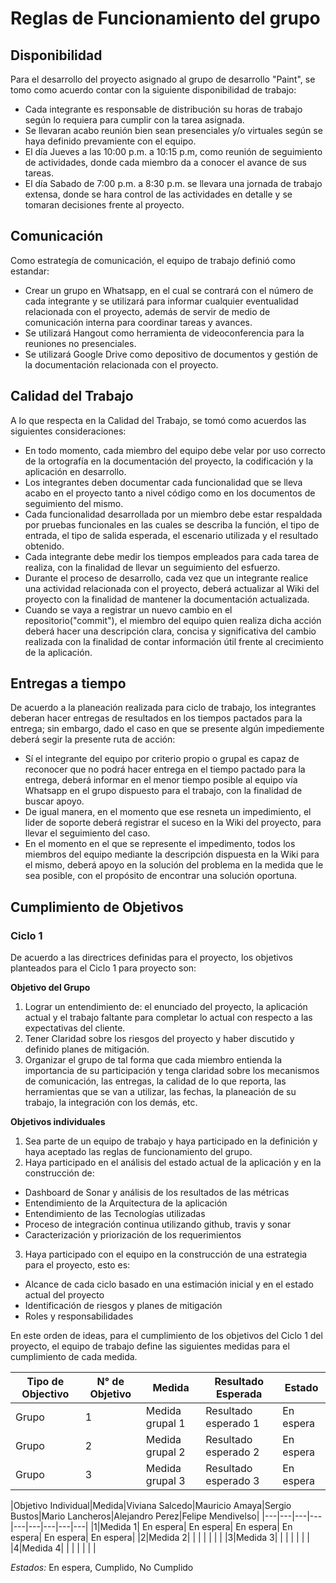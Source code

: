 # Reglas de Funcionamiento del grupo

## Disponibilidad

Para el desarrollo del proyecto asignado al grupo de desarrollo "Paint", se tomo como acuerdo contar con la siguiente disponibilidad de trabajo:

- Cada integrante es responsable de distribución su horas de trabajo según lo requiera para cumplir con la tarea asignada.
- Se llevaran acabo reunión bien sean presenciales y/o virtuales según se haya definido prevamiente con el equipo.
- El día Jueves a las 10:00 p.m. a 10:15 p.m, como reunión de seguimiento de actividades, donde cada miembro da a conocer el avance de sus tareas.
- El día Sabado de 7:00 p.m. a 8:30 p.m. se llevara una jornada de trabajo extensa, donde se hara control de las actividades en detalle y se tomaran decisiones frente al proyecto.

## Comunicación

Como estrategía de comunicación, el equipo de trabajo definió como estandar:

- Crear un grupo en Whatsapp, en el cual se contrará con el número de cada integrante y se utilizará para informar cualquier eventualidad relacionada con el proyecto, además de servir de medio de comunicación interna para coordinar tareas y avances.
- Se utilizará Hangout como herramienta de videoconferencia para la reuniones no presenciales.
- Se utilizará Google Drive como depositivo de documentos y gestión de la documentación relacionada con el proyecto.

## Calidad del Trabajo

A lo que respecta en la Calidad del Trabajo, se tomó como acuerdos las siguientes consideraciones:

- En todo momento, cada miembro del equipo debe velar por uso correcto de la ortografía en la documentación del proyecto, la codificación y la aplicación en desarrollo.
- Los integrantes deben documentar cada funcionalidad que se lleva acabo en el proyecto tanto a nivel código como en los documentos de seguimiento del mismo.
- Cada funcionalidad desarrollada por un miembro debe estar respaldada por pruebas funcionales en las cuales se describa la función, el tipo de entrada, el tipo de salida esperada, el escenario utilizada y el resultado obtenido.
- Cada integrante debe medir los tiempos empleados para cada tarea de realiza, con la finalidad de llevar un seguimiento del esfuerzo.
- Durante el proceso de desarrollo, cada vez que un integrante realice una actividad relacionada con el proyecto, deberá actualizar al Wiki del proyecto con la finalidad de mantener la documentación actualizada.
- Cuando se vaya a registrar un nuevo cambio en el repositorio("commit"), el miembro del equipo quien realiza dicha acción deberá hacer una descripción clara, concisa y significativa del cambio realizada con la finalidad de contar información útil frente al crecimiento de la aplicación.

## Entregas a tiempo

De acuerdo a la planeación realizada para ciclo de trabajo, los integrantes deberan hacer entregas de resultados en los tiempos pactados para la entrega; sin embargo, dado el caso en que se presente algún impediemente deberá segir la presente ruta de acción:

- Sí el integrante del equipo por criterio propio o grupal es capaz de reconocer que no podrá hacer entrega en el tiempo pactado para la entrega, deberá informar en el menor tiempo posible al equipo vía Whatsapp en el grupo dispuesto para el trabajo, con la finalidad de buscar apoyo.
- De igual manera, en el momento que ese resneta un impedimiento, el lider de soporte deberá registrar el suceso en la Wiki del proyecto, para llevar el seguimiento del caso.
- En el momento en el que se represente el impedimento, todos los miembros del equipo mediante la descripción dispuesta en la Wiki para el mismo, deberá apoyo en la solución del problema en la medida que le sea posible, con el propósito de encontrar una solución oportuna.

## Cumplimiento de Objetivos

### Ciclo 1

De acuerdo a las directrices definidas para el proyecto, los objetivos planteados para el Ciclo 1 para proyecto son:

**Objetivo del Grupo**
1. Lograr un entendimiento de: el enunciado del proyecto, la aplicación actual y el trabajo faltante para completar lo actual con respecto a las expectativas del cliente.
2. Tener Claridad sobre los riesgos del proyecto y haber discutido y definido planes de mitigación.
3. Organizar el grupo de tal forma que cada miembro entienda la importancia de su participación y tenga claridad sobre los mecanismos de comunicación, las entregas, la calidad de lo que reporta, las herramientas que se van a utilizar, las fechas, la planeación de su trabajo, la integración con los demás, etc.

**Objetivos individuales**
1. Sea parte de un equipo de trabajo y haya participado en la definición y haya aceptado las reglas de funcionamiento del grupo. 
2. Haya participado en el análisis del estado actual de la aplicación y en la construcción de:
- Dashboard de Sonar y análisis de los resultados de las métricas
- Entendimiento de la Arquitectura de la aplicación
- Entendimiento de las Tecnologías utilizadas
- Proceso de integración continua utilizando github, travis y sonar
- Caracterización y priorización de los requerimientos
3. Haya participado con el equipo en la construcción de una estrategia para el proyecto, esto es:
- Alcance de cada ciclo basado en una estimación inicial y en el estado actual del proyecto
- Identificación de riesgos y planes de mitigación
- Roles y responsabilidades

En este orden de ideas, para el cumplimiento de los objetivos del Ciclo 1 del proyecto, el equipo de trabajo define las siguientes medidas para el cumplimiento de cada medida.

|Tipo de Objectivo|N° de Objetivo|Medida|Resultado Esperada|Estado|
|---|---|---|---|---|
|Grupo|1|Medida grupal 1|Resultado esperado 1|En espera|
|Grupo|2|Medida grupal 2|Resultado esperado 2|En espera|
|Grupo|3|Medida grupal 3|Resultado esperado 3|En espera|

|Objetivo Individual|Medida|Viviana Salcedo|Mauricio Amaya|Sergio Bustos|Mario Lancheros|Alejandro Perez|Felipe Mendivelso|
|---|---|---|---|---|---|---|---|---|
|1|Medida 1| En espera| En espera| En espera| En espera| En espera| En espera|
|2|Medida 2| | | | | | |
|3|Medida 3| | | | | | |
|4|Medida 4| | | | | | |

*Estados:* En espera, Cumplido, No Cumplido
